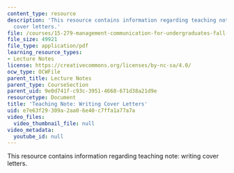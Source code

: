 ```yaml
---
content_type: resource
description: 'This resource contains information regarding teaching note: writing
  cover letters.'
file: /courses/15-279-management-communication-for-undergraduates-fall-2012/e7e63f29309a2aa06e40c7ffa1a77a7a_MIT15_279F12_wrtngCvrLttrs.pdf
file_size: 49921
file_type: application/pdf
learning_resource_types:
- Lecture Notes
license: https://creativecommons.org/licenses/by-nc-sa/4.0/
ocw_type: OCWFile
parent_title: Lecture Notes
parent_type: CourseSection
parent_uid: 9e0d741f-c93c-3951-4668-671d38a21d9e
resourcetype: Document
title: 'Teaching Note: Writing Cover Letters'
uid: e7e63f29-309a-2aa0-6e40-c7ffa1a77a7a
video_files:
  video_thumbnail_file: null
video_metadata:
  youtube_id: null
---
```

This resource contains information regarding teaching note: writing cover letters.